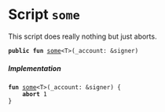 
<a name="some"></a>

# Script `some`




This script does really nothing but just aborts.


<pre><code><b>public</b> <b>fun</b> <a href="some_script.md#some">some</a>&lt;T&gt;(_account: &signer)
</code></pre>



##### Implementation


<pre><code><b>fun</b> <a href="some_script.md#some">some</a>&lt;T&gt;(_account: &signer) {
    <b>abort</b> 1
}
</code></pre>
